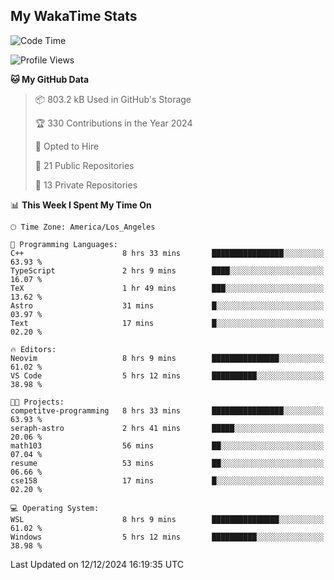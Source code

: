 ## My WakaTime Stats
<!--START_SECTION:waka-->
![Code Time](http://img.shields.io/badge/Code%20Time-199%20hrs%2015%20mins-blue)

![Profile Views](http://img.shields.io/badge/Profile%20Views-0-blue)

**🐱 My GitHub Data** 

> 📦 803.2 kB Used in GitHub's Storage 
 > 
> 🏆 330 Contributions in the Year 2024
 > 
> 💼 Opted to Hire
 > 
> 📜 21 Public Repositories 
 > 
> 🔑 13 Private Repositories 
 > 
📊 **This Week I Spent My Time On** 

```text
🕑︎ Time Zone: America/Los_Angeles

💬 Programming Languages: 
C++                      8 hrs 33 mins       ████████████████░░░░░░░░░   63.93 % 
TypeScript               2 hrs 9 mins        ████░░░░░░░░░░░░░░░░░░░░░   16.07 % 
TeX                      1 hr 49 mins        ███░░░░░░░░░░░░░░░░░░░░░░   13.62 % 
Astro                    31 mins             █░░░░░░░░░░░░░░░░░░░░░░░░   03.97 % 
Text                     17 mins             █░░░░░░░░░░░░░░░░░░░░░░░░   02.20 % 

🔥 Editors: 
Neovim                   8 hrs 9 mins        ███████████████░░░░░░░░░░   61.02 % 
VS Code                  5 hrs 12 mins       ██████████░░░░░░░░░░░░░░░   38.98 % 

🐱‍💻 Projects: 
competitve-programming   8 hrs 33 mins       ████████████████░░░░░░░░░   63.93 % 
seraph-astro             2 hrs 41 mins       █████░░░░░░░░░░░░░░░░░░░░   20.06 % 
math103                  56 mins             ██░░░░░░░░░░░░░░░░░░░░░░░   07.04 % 
resume                   53 mins             ██░░░░░░░░░░░░░░░░░░░░░░░   06.66 % 
cse158                   17 mins             █░░░░░░░░░░░░░░░░░░░░░░░░   02.20 % 

💻 Operating System: 
WSL                      8 hrs 9 mins        ███████████████░░░░░░░░░░   61.02 % 
Windows                  5 hrs 12 mins       ██████████░░░░░░░░░░░░░░░   38.98 % 
```


 Last Updated on 12/12/2024 16:19:35 UTC
<!--END_SECTION:waka-->
